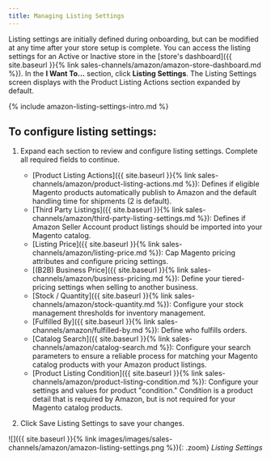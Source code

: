 ```yaml
---
title: Managing Listing Settings
---
```



Listing settings are initially defined during onboarding, but can be modified at any time after your store setup is complete. You can access the listing settings for an Active or Inactive store in the [store's dashboard]({{ site.baseurl }}{% link sales-channels/amazon/amazon-store-dashboard.md %}). In the **I Want To...** section, click **Listing Settings**. The Listing Settings screen displays with the Product Listing Actions section expanded by default.

{% include amazon-listing-settings-intro.md %}

## To configure listing settings:

1. Expand each section to review and configure listing settings. Complete all required fields to continue.
    - [Product Listing Actions]({{ site.baseurl }}{% link sales-channels/amazon/product-listing-actions.md %}): Defines if eligible Magento products automatically publish to Amazon and the default handling time for shipments (2 is default).
    - [Third Party Listings]({{ site.baseurl }}{% link sales-channels/amazon/third-party-listing-settings.md %}): Defines if Amazon Seller Account product listings should be imported into your Magento catalog.
    - [Listing Price]({{ site.baseurl }}{% link sales-channels/amazon/listing-price.md %}): Cap Magento pricing attributes and configure pricing settings.
    - [(B2B) Business Price]({{ site.baseurl }}{% link sales-channels/amazon/business-pricing.md %}): Define your tiered-pricing settings when selling to another business.
    - [Stock / Quantity]({{ site.baseurl }}{% link sales-channels/amazon/stock-quantity.md %}): Configure your stock management thresholds for inventory management.
    - [Fulfilled By]({{ site.baseurl }}{% link sales-channels/amazon/fulfilled-by.md %})\: Define who fulfills orders.
    - [Catalog Search]({{ site.baseurl }}{% link sales-channels/amazon/catalog-search.md %}): Configure your search parameters to ensure a reliable process for matching your Magento catalog products with your Amazon product listings.
    - [Product Listing Condition]({{ site.baseurl }}{% link sales-channels/amazon/product-listing-condition.md %}): Configure your settings and values for product "condition." Condition is a product detail that is required by Amazon, but is not required for your Magento catalog products.

1. Click <span class="btn">Save Listing Settings</span> to save your changes.

![]({{ site.baseurl }}{% link images/images/sales-channels/amazon/amazon-listing-settings.png %}){: .zoom}
_Listing Settings_

